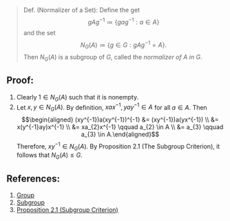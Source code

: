 > Def. (Normalizer of a Set): Define the get $$gAg^{-1} \coloneqq \{gag^{-1}:a \in A\}$$ and the set $$N_{G}(A) \coloneqq \{g \in G: gAg^{-1} = A\}.$$ Then $N_{G}(A)$ is a subgroup of $G$, called the *normalizer of $A$ in $G$*. 

## Proof:
1. Clearly $1 \in N_{G}(A)$ such that it is nonempty. 
2. Let $x, y \in N_{G}(A)$. By definition, $xax^{-1}, yay^{-1} \in A$ for all $a \in A$. Then $$\begin{aligned} (xy^{-1})a(xy^{-1})^{-1} &= (xy^{-1})a(yx^{-1}) \\ &= x(y^{-1}ay)x^{-1} \\ &= xa_{2}x^{-1} \qquad a_{2} \in A \\ &= a_{3} \qquad a_{3} \in A.\end{aligned}$$ Therefore, $xy^{-1} \in N_{G}(A)$. 
By Proposition 2.1 (The Subgroup Criterion), it follows that $N_{G}(A) \leq G$. 

## References:
1. [Group](../Introduction%20to%20Groups/Group.md)
2. [Subgroup](Subgroup.md)
3. [Proposition 2.1 (Subgroup Criterion)](Proposition%202.1%20(Subgroup%20Criterion).md)